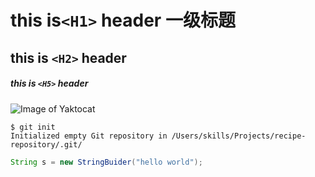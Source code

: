 # this is`<H1>` header 一级标题
## this is `<H2>` header 
##### this is `<H5>` header
![Image of Yaktocat](https://octodex.github.com/images/yaktocat.png)

```shell
$ git init
Initialized empty Git repository in /Users/skills/Projects/recipe-repository/.git/
```

```java
String s = new StringBuider("hello world");
```
